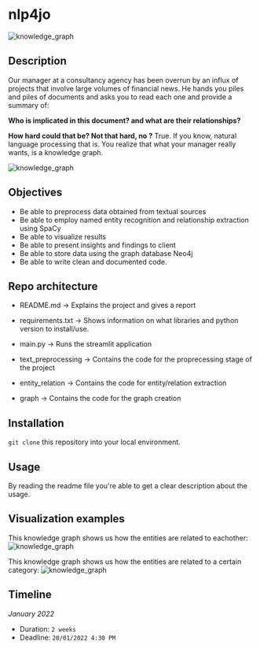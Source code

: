 # nlp4jo

![knowledge_graph](https://github.com/ujjwalk00/Entity_Recognition/blob/dev/assets/nlp4jo_logo.png)


## Description
Our manager at a consultancy agency has been overrun by an influx of projects that involve large volumes of financial news. He hands you piles and piles of documents and asks you to read each one and provide a summary of: 

**Who is implicated in this document? and what are their relationships?**

**How hard could that be? Not that hard, no ?** True. If you know, natural language processing that is. You realize that what your manager really wants, is a knowledge graph.

![knowledge_graph](https://d1.awsstatic.com/products/Neptune/knowledge_graph.b0e9408219d92f2ca3c7a05cccf9a5a72e34ddbd.png)


## Objectives

- Be able to preprocess data obtained from textual sources
- Be able to employ named entity recognition and relationship extraction using SpaCy
- Be able to visualize results
- Be able to present insights and findings to client
- Be able to store data using the graph database Neo4j
- Be able to write clean and documented code.


## Repo architecture

* README.md -> Explains the project and gives a report

* requirements.txt -> Shows information on what libraries and python version to install/use.

* main.py  -> Runs the streamlit application

* text_preprocessing -> Contains the code for the proprecessing stage of the project 

* entity_relation -> Contains the code for entity/relation extraction

* graph -> Contains the code for the graph creation

## Installation

`git clone` this repository into your local environment. 

## Usage

By reading the readme file you're able to get a clear description about the usage.


## Visualization examples

This knowledge graph shows us how the entities are related to eachother:
![knowledge_graph](https://github.com/ujjwalk00/Entity_Recognition/blob/dev/assets/article_graph.png)

This knowledge graph shows us how the entities are related to a certain category:
![knowledge_graph](https://github.com/ujjwalk00/Entity_Recognition/blob/dev/assets/organisation_category_graph.png)



## Timeline

*January 2022*

- Duration: `2 weeks`
- Deadline: `20/01/2022 4:30 PM`
